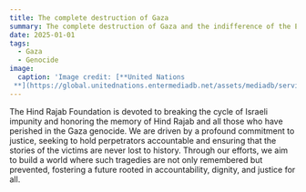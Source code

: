 ```yaml
---
title: The complete destruction of Gaza
summary: The complete destruction of Gaza and the indifference of the European western societies to an ongoing genocide.
date: 2025-01-01
tags:
  - Gaza
  - Genocide
image:
  caption: 'Image credit: [**United Nations
 **](https://global.unitednations.entermediadb.net/assets/mediadb/services/module/asset/downloads/preset/Libraries/Production%20Library/04-03-2024-UNRWA-Gaza-01.jpg/image1170x530cropped.jpg)'
---
```


The Hind Rajab Foundation is devoted to breaking the cycle of Israeli impunity and honoring the memory of Hind Rajab and all those who have perished in the Gaza genocide. We are driven by a profound commitment to justice, seeking to hold perpetrators accountable and ensuring that the stories of the victims are never lost to history. Through our efforts, we aim to build a world where such tragedies are not only remembered but prevented, fostering a future rooted in accountability, dignity, and justice for all.